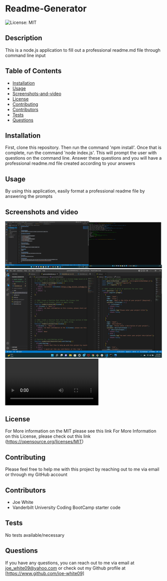 # Readme-Generator
  ![License: MIT](https://img.shields.io/badge/license-MIT-blue)
  

## Description
This is a node.js application to fill out a professional readme.md file through command line input

## Table of Contents

- [Installation](#installation)
- [Usage](#usage)
- [Screenshots-and-video](#screenshots-and-video)
- [License](#license)
- [Contributing](#contributing)
- [Contributors](#contributors)
- [Tests](#tests)
- [Questions](#questions)

## Installation
First, clone this repository. Then run the command 'npm install'. Once that is complete, run the command 'node index.js'. This will prompt the user with questions on the command line. Answer these questions and you will have a professional readme.md file created according to your answers

## Usage
By using this application, easily format a professional readme file by answering the prompts

## Screenshots and video
![screenshot](assets/images/Screenshot-1.png)
![screenshot](assets/images/Screenshot-2.png)
![walkthrough](assets/images/walkthrough.webm)

## License
For More information on the MIT please see this link For More Information on this License, please check out this link (https://opensource.org/licenses/MIT)

## Contributing
Please feel free to help me with this project by reaching out to me via email or through my GitHub account

## Contributors
- Joe White
- Vanderbilt University Coding BootCamp starter code

## Tests
No tests available/necessary

## Questions
If you have any questions, you can reach out to me via email at joe_white09@yahoo.com
or check out my Github profile at [https://www.github.com/joe-white09]
  

